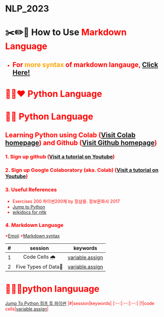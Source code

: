 # NLP_2023

# ✂️✏️📌 **How to Use <font color = 'red'> Markdown Language**
* ## For <font color = 'orange'> more syntax</font> of markdown langauge, [Click Here!](https://www.google.com/)


# 🌭🐸❤️ Python Language

# 🐹🍦 **Python Language**

## **Learning Python** using **Colab** ([Visit Colab homepage](https://colab.research.google.com/?utm_source=scs-index)) and **Github** ([Visit Github homepage](https://github.com/))

### **1. Sign up github** ([Visit a tutorial on Youtube](https://www.youtube.com/watch?v=c-NikCpec7U))
### **2. Sign up Google Colaboratory** (aka. Colab) ([Visit a tutorial on Youtube](https://www.youtube.com/watch?v=2X_EU18OeYM))

### **3. Useful References**
- Exercises 200 파이썬200제 by 장삼용. 정보문화사 2017
- [Jump to Python](https://wikidocs.net/book/1)
- [wikidocs for nltk](https://wikidocs.net/21667)

### **4. Markdown Language**
*[Emoji](https://gist.github.com/rxaviers/7360908)
*[Markdown syntax](https://www.markdownguide.org/basic-syntax/)

|#|session|keywords|
|:--:|:--:|:--:|
|1|Code Cells 🌧️|[variable,assign](https://github.com/9DORAZI/NLP_2023/blob/main/1_CodeCells_Basic_.ipynb)|
|2|Five Types of Data🌈|[variable,assign](https://github.com/9DORAZI/NLP_2023/blob/main/2_FiveTypesofData.ipynb)|

# 🥖💌🦫python languuage
[Jump To Python 점프 투 파이썬](https://wikidocs.net/book/1)
|#|session|keywords|
|:--:|:--:|:--:|
|1|code cells|[variable,assign](https://github.com/9DORAZI/NLP_2023/blob/main/1_CodeCells_Basic_.ipynb)|
